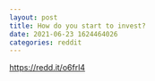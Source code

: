 ```yaml
--- 
layout: post 
title: How do you start to invest? 
date: 2021-06-23 1624464026 
categories: reddit 
--- 
```

https://redd.it/o6frl4
